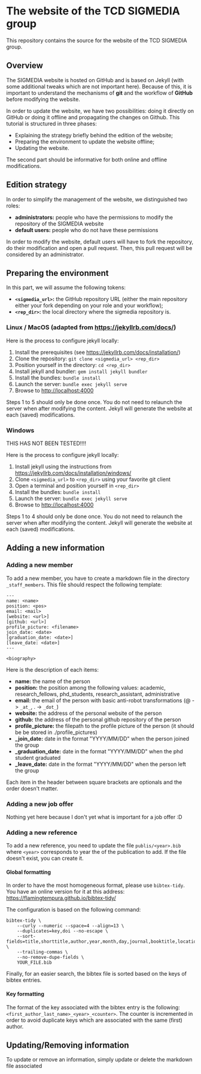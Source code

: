 # The website of the TCD SIGMEDIA group

This repository contains the source for the website of the TCD SIGMEDIA group.

## Overview

The SIGMEDIA website is hosted on GitHub and is based on Jekyll (with some additional tweaks which are not important here).
Because of this, it is important to understand the mechanisms of **git** and the workflow of **GitHub** before modifying the website.

In order to update the website, we have two possibilities:
doing it directly on GitHub or doing it offline and propagating the changes on Github.
This tutorial is structured in three phases:

-   Explaining the strategy briefly behind the edition of the website;
-   Preparing the environment to update the website offline;
-   Updating the website.

The second part should be informative for both online and offline modifications.


## Edition strategy

In order to simplify the management of the website, we distinguished two roles:

-   **administrators:** people who have the permissions to modify the repository of the SIGMEDIA website
-   **default users:** people who do not have these permissions

In order to modify the website, default users will have to fork the repository, do their modification and open a pull request.
Then, this pull request will be considered by an administrator.


## Preparing the environment

In this part, we will assume the following tokens:

-   **`<sigmedia_url>`:** the GitHub repository URL (either the main repository either your fork depending on your role and your workflow);
-   **`<rep_dir>`:** the local directory where the sigmedia repository is.


### Linux / MacOS (adapted from <https://jekyllrb.com/docs/>)

Here is the process to configure jekyll locally:

1.  Install the prerequisites (see <https://jekyllrb.com/docs/installation/>)
2.  Clone the repository: `git clone <sigmedia_url> <rep_dir>`
3.  Position yourself in the directory: `cd <rep_dir>`
4.  Install jekyll and bundler: `gem install jekyll bundler`
5.  Install the bundles: `bundle install`
6.  Launch the server: `bundle exec jekyll serve`
7.  Browse to <http://localhost:4000>

Steps 1 to 5 should only be done once.
You do not need to relaunch the server when after modifying the content.
Jekyll will generate the website at each (saved) modifications.


### Windows

<div class="warning" id="org6bc9a0e">
<p>
THIS HAS NOT BEEN TESTED!!!!
</p>

</div>

Here is the process to configure jekyll locally:

1.  Install jekyll using the instructions from <https://jekyllrb.com/docs/installation/windows/>
2.  Clone `<sigmedia_url>` to `<rep_dir>` using your favorite git client
3.  Open a terminal and position yourself in `<rep_dir>`
4.  Install the bundles: `bundle install`
5.  Launch the server: `bundle exec jekyll serve`
6.  Browse to <http://localhost:4000>

Steps 1 to 4 should only be done once.
You do not need to relaunch the server when after modifying the content.
Jekyll will generate the website at each (saved) modifications.


## Adding a new information

### Adding a new member

To add a new member, you have to create a markdown file in the directory `_staff_members`.
This file should respect the following template:

    ---
    name: <name>
    position: <pos>
    email: <mail>
    [website: <url>]
    [github: <url>]
    profile_picture: <filename>
    join_date: <date>
    [graduation_date: <date>]
    [leave_date: <date>]
    ---

    <biography>

Here is the description of each items:

-   **name:** the name of the person
-   **position:** the position among the following values: academic, research\_fellows, phd\_students, research\_assistant, administrative
-   **email:** the email of the person with basic anti-robot transformations (@ -> `_at_`, . -> `_dot_`)
-   **website:** the address of the personal website of the person
-   **github:** the address of the personal github repository of the person
-   **profile\_picture:** the filepath to the profile picture of the person (it should be be stored in ./profile\_pictures)
-   **\_join\_date:** date in the format "YYYY/MM/DD" when the person joined the group
-   **\_graduation\_date:** date in the format "YYYY/MM/DD" when the phd student graduated
-   **\_leave\_date:** date in the format "YYYY/MM/DD" when the person left the group

Each item in the header between square brackets are optionals and the order doesn't matter.


### Adding a new job offer

Nothing yet here because I don't yet what is important for a job offer :D


### Adding a new reference

To add a new reference, you need to update the file `publis/<year>.bib` where `<year>` corresponds to year the of the publication to add.
If the file doesn't exist, you can create it.

#### Global formatting

In order to have the most homogeneous format, please use `bibtex-tidy`.
You have an online version for it at this address: <https://flamingtempura.github.io/bibtex-tidy/>

The configuration is based on the following command:

    bibtex-tidy \
        --curly --numeric --space=4 --align=13 \
        --duplicates=key,doi --no-escape \
        --sort-fields=title,shorttitle,author,year,month,day,journal,booktitle,location,on,publisher,address,series,volume,number,pages,doi,isbn,issn,url,urldate,copyright,category,note,metadata \
        --trailing-commas \
        --no-remove-dupe-fields \
        YOUR_FILE.bib

Finally, for an easier search, the bibtex file is sorted based on the keys of bibtex entries.

#### Key formatting

The format of the key associated with the bibtex entry is the following: `<first_author_last_name>_<year>_<counter>`.
The counter is incremented in order to avoid duplicate keys which are associated with the same (first) author.

## Updating/Removing information

To update or remove an information, simply update or delete the markdown file associated
